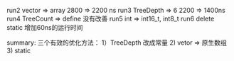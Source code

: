 run2 vector => array 2800 => 2200 ns
run3 TreeDepth => 6 2200 => 1400ns
run4 TreeCount => define 没有改善
run5 int => int16_t, int8_t
run6 delete static 增加60ns的运行时间

summary:
三个有效的优化方法： 
1）TreeDepth 改成常量
2) vetor => 原生数组
3) static
